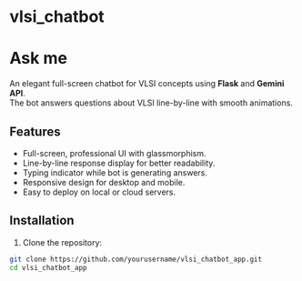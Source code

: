 # vlsi_chatbot

# Ask me

An elegant full-screen chatbot for VLSI concepts using **Flask** and **Gemini API**.  
The bot answers questions about VLSI line-by-line with smooth animations.

## Features
- Full-screen, professional UI with glassmorphism.
- Line-by-line response display for better readability.
- Typing indicator while bot is generating answers.
- Responsive design for desktop and mobile.
- Easy to deploy on local or cloud servers.

## Installation

1. Clone the repository:
```bash
git clone https://github.com/yourusername/vlsi_chatbot_app.git
cd vlsi_chatbot_app
